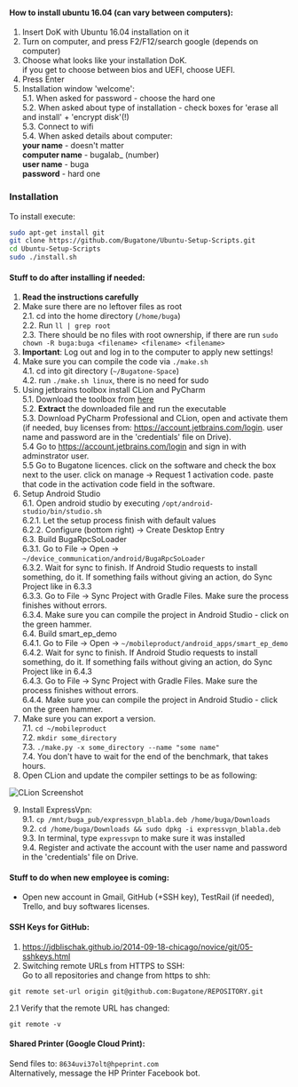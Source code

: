 
#### How to install ubuntu 16.04 (can vary between computers):
1. Insert DoK with Ubuntu 16.04 installation on it  
2. Turn on computer, and press F2/F12/search google (depends on computer)  
3. Choose what looks like your installation DoK.  
   if you get to choose between bios and UEFI, choose UEFI.  
4. Press Enter  
5. Installation window 'welcome':  
5.1. When asked for password - choose the hard one  
5.2. When asked about type of installation - check boxes for 'erase all and install' + 'encrypt disk'(!)   
5.3. Connect to wifi  
5.4. When asked details about computer:  
__your name__ - doesn't matter  
__computer name__ - bugalab\_ (number)  
__user name__ - buga  
__password__ - hard one  
  

### Installation
To install execute:  

```bash
sudo apt-get install git
git clone https://github.com/Bugatone/Ubuntu-Setup-Scripts.git
cd Ubuntu-Setup-Scripts
sudo ./install.sh
```

#### Stuff to do after installing if needed:  
1. **Read the instructions carefully**  
2. Make sure there are no leftover files as root  
2.1. cd into the home directory (`/home/buga`)  
2.2. Run `ll | grep root`  
2.3. There should be no files with root ownership, if there are run `sudo chown -R buga:buga <filename> <filename> <filename>`  
3. **Important**: Log out and log in to the computer to apply new settings!  
4. Make sure you can compile the code via `./make.sh`  
4.1. cd into git directory (`~/Bugatone-Space`)  
4.2. run `./make.sh linux`, there is no need for sudo  
5. Using jetbrains toolbox install CLion and PyCharm  
5.1. Download the toolbox from [here](https://www.jetbrains.com/toolbox/app/)  
5.2. **Extract** the downloaded file and run the executable  
5.3. Download PyCharm Professional and CLion, open and activate them (if needed, buy licenses from: https://account.jetbrains.com/login. user name and password are in the 'credentials' file on Drive).  
5.4 Go to https://account.jetbrains.com/login and sign in with adminstrator user.  
5.5 Go to Bugatone licences. click on the software and check the box next to the user. click on manage -> Request 1 activation code. paste that code in the activation code field in the software.  
6. Setup Android Studio  
6.1. Open android studio by executing `/opt/android-studio/bin/studio.sh`  
6.2.1. Let the setup process finish with default values  
6.2.2. Configure (bottom right) -> Create Desktop Entry  
6.3. Build BugaRpcSoLoader  
6.3.1. Go to File -> Open -> `~/device_communication/android/BugaRpcSoLoader`  
6.3.2. Wait for sync to finish. If Android Studio requests to install something, do it. If something fails without giving an action, do Sync Project like in 6.3.3   
6.3.3. Go to File -> Sync Project with Gradle Files. Make sure the process finishes without errors.  
6.3.4. Make sure you can compile the project in Android Studio - click on the green hammer.  
6.4. Build smart_ep_demo  
6.4.1. Go to File -> Open -> `~/mobileproduct/android_apps/smart_ep_demo`  
6.4.2. Wait for sync to finish. If Android Studio requests to install something, do it. If something fails without giving an action, do Sync Project like in 6.4.3     
6.4.3. Go to File -> Sync Project with Gradle Files. Make sure the process finishes without errors.  
6.4.4. Make sure you can compile the project in Android Studio - click on the green hammer.  
7. Make sure you can export a version.   
7.1. `cd ~/mobileproduct`  
7.2. `mkdir some_directory`  
7.3. `./make.py -x some_directory --name "some name"`  
7.4. You don't have to wait for the end of the benchmark, that takes hours.  
8. Open CLion and update the compiler settings to be as following:  
  
  
![CLion Screenshot](https://github.com/Bugatone/Ubuntu-Setup-Scripts/blob/master/Images/ClionClang.png?raw=true)  
  
  
9. Install ExpressVpn:  
9.1. `cp /mnt/buga_pub/expressvpn_blabla.deb /home/buga/Downloads`  
9.2. `cd /home/buga/Downloads && sudo dpkg -i expressvpn_blabla.deb`  
9.3. In terminal, type `expressvpn` to make sure it was installed  
9.4. Register and activate the account with the user name and password in the 'credentials' file on Drive.  

#### Stuff to do when new employee is coming:
- Open new account in Gmail, GitHub (+SSH key), TestRail (if needed), Trello, and buy softwares licenses.  

#### SSH Keys for GitHub:
1. https://jdblischak.github.io/2014-09-18-chicago/novice/git/05-sshkeys.html  
2. Switching remote URLs from HTTPS to SSH:  
Go to all repositories and change from https to shh:  

```
git remote set-url origin git@github.com:Bugatone/REPOSITORY.git
```

2.1 Verify that the remote URL has changed:  

`git remote -v`  

#### Shared Printer (Google Cloud Print):
Send files to: `8634uvi37olt@hpeprint.com`  
Alternatively, message the HP Printer Facebook bot.  
